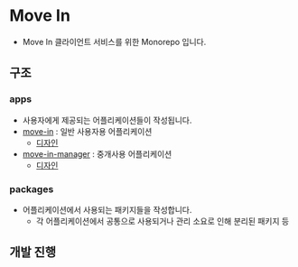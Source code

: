 # Move In
- Move In 클라이언트 서비스를 위한 Monorepo 입니다.

## 구조
### apps 
- 사용자에게 제공되는 어플리케이션들이 작성됩니다.
- [move-in](./move-in) : 일반 사용자용 어플리케이션
  - [디자인](https://www.figma.com/file/5veNVojUpZB9aRslcQz2AA/%5BMove-In%5D-User-Mobile-App-(v1.0)?node-id=13%3A1228&mode=dev)
- [move-in-manager](./move-in-manager) : 중개사용 어플리케이션
  - [디자인](https://www.figma.com/file/4HSLjESLC9VPep3LTmqUH6/%5BMove-In%5D-Manager-Mobile-App-(v0.1)?node-id=0%3A1&mode=dev)

### packages
- 어플리케이션에서 사용되는 패키지들을 작성합니다.
  - 각 어플리케이션에서 공통으로 사용되거나 관리 소요로 인해 분리된 패키지 등

## 개발 진행
